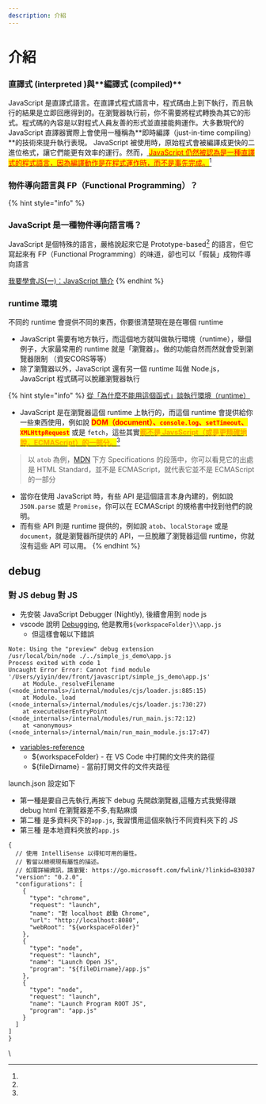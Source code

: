 ```yaml
---
description: 介紹
---
```


# 介紹

### **直譯式** (**interpreted** )與\*\*編譯式 (compiled)\*\*

JavaScript 是直譯式語言。在直譯式程式語言中，程式碼由上到下執行，而且執行的結果是立即回應得到的。在瀏覽器執行前，你不需要將程式轉換為其它的形式。程式碼的內容是以對程式人員友善的形式並直接能夠運作。大多數現代的 JavaScript 直譯器實際上會使用一種稱為\*\*即時編譯（just-in-time compiling）\*\*的技術來提升執行表現。 JavaScript 被使用時，原始程式會被編譯成更快的二進位格式，讓它們能更有效率的運行。然而，[ <mark style="color:red;">JavaScript 仍然被認為是一種直譯式的程式語言，因為編譯動作是在程式運作時，而不是事先完成。</mark>](#user-content-fn-1)[^1]



### 物件導向語言與 FP（Functional Programming）？ <a href="#javascript" id="javascript"></a>

{% hint style="info" %}
### JavaScript 是一種物件導向語言嗎？ <a href="#javascript" id="javascript"></a>

JavaScript 是個特殊的語言，嚴格說起來它是 Prototype-based[^2] 的語言，但它寫起來有 FP（Functional Programming）的味道，卻也可以「假裝」成物件導向語言

[我要學會JS(一)：JavaScript 簡介](https://noob.tw/javascript-introduction/)
{% endhint %}



### runtime 環境

不同的 runtime 會提供不同的東西，你要很清楚現在是在哪個 runtime

* JavaScript 需要有地方執行，而這個地方就叫做執行環境（runtime），舉個例子，大家最常用的 runtime 就是「瀏覽器」。做的功能自然而然就會受到瀏覽器限制 （資安CORS等等）
* 除了瀏覽器以外，JavaScript 還有另一個 runtime 叫做 Node.js，JavaScript 程式碼可以脫離瀏覽器執行

{% hint style="info" %}
[從「為什麼不能用這個函式」談執行環境（runtime）](https://blog.huli.tw/2022/02/09/javascript-runtime/)

* JavaScript 是在瀏覽器這個 runtime 上執行的，而這個 runtime 會提供給你一些東西使用，例如說 <mark style="color:red;">**DOM（document）、**</mark><mark style="color:red;">**`console.log`**</mark><mark style="color:red;">**、**</mark><mark style="color:red;">**`setTimeout`**</mark><mark style="color:red;">**、**</mark><mark style="color:red;">**`XMLHttpRequest`**</mark> 或是 `fetch`，這些其實[<mark style="color:orange;">**都不是 JavsScript（或是更精確地說，ECMAScript）的一部分。**</mark>](#user-content-fn-3)[^3]

> 以 `atob` 為例，[MDN](https://developer.mozilla.org/en-US/docs/Web/API/atob#specifications) 下方 Specifications 的段落中，你可以看見它的出處是 HTML Standard，並不是 ECMAScript，就代表它並不是 ECMAScript 的一部分

* 當你在使用 JavaScript 時，有些 API 是這個語言本身內建的，例如說 `JSON.parse` 或是 `Promise`，你可以在 ECMAScript 的規格書中找到他們的說明。
* 而有些 API 則是 runtime 提供的，例如說 `atob`、`localStorage` 或是 `document`，就是瀏覽器所提供的 API，一旦脫離了瀏覽器這個 runtime，你就沒有這些 API 可以用。
{% endhint %}

&#x20;

## debug

### 對 JS debug 對 JS <a href="#e5-b0-8d-js-debug-e5-b0-8d-js" id="e5-b0-8d-js-debug-e5-b0-8d-js"></a>

* 先安裝 JavaScript Debugger (Nightly), 後續會用到 node js
* vscode 說明 [Debugging](https://code.visualstudio.com/docs/editor/debugging), 他是教用`${workspaceFolder}\\app.js`
  * 但這樣會報以下錯誤

```
Note: Using the "preview" debug extension
/usr/local/bin/node ./../simple_js_demo\app.js
Process exited with code 1
Uncaught Error Error: Cannot find module '/Users/yiyin/dev/front/javascript/simple_js_demo\app.js'
    at Module._resolveFilename (<node_internals>/internal/modules/cjs/loader.js:885:15)
    at Module._load (<node_internals>/internal/modules/cjs/loader.js:730:27)
    at executeUserEntryPoint (<node_internals>/internal/modules/run_main.js:72:12)
    at <anonymous> (<node_internals>/internal/main/run_main_module.js:17:47)
```

* [variables-reference](https://code.visualstudio.com/docs/editor/variables-reference)
  * ${workspaceFolder} - 在 VS Code 中打開的文件夾的路徑
  * ${fileDirname} - 當前打開文件的文件夾路徑

launch.json 設定如下

* 第一種是要自己先執行,再按下 debug 先開啟瀏覽器,這種方式我覺得跟 debug html 在瀏覽器差不多,有點麻煩
* 第二種 是多資料夾下的`app.js`, 我習慣用這個來執行不同資料夾下的 JS
* 第三種 是本地資料夾放的`app.js`

```
{
  // 使用 IntelliSense 以得知可用的屬性。
  // 暫留以檢視現有屬性的描述。
  // 如需詳細資訊，請瀏覽: https://go.microsoft.com/fwlink/?linkid=830387
  "version": "0.2.0",
  "configurations": [
    {
      "type": "chrome",
      "request": "launch",
      "name": "對 localhost 啟動 Chrome",
      "url": "http://localhost:8080",
      "webRoot": "${workspaceFolder}"
    },
    {
      "type": "node",
      "request": "launch",
      "name": "Launch Open JS",
      "program": "${fileDirname}/app.js"
    },
    {
      "type": "node",
      "request": "launch",
      "name": "Launch Program ROOT JS",
      "program": "app.js"
    }
  ]
]
}
```

\




[^1]: 

[^2]: 

[^3]: 
